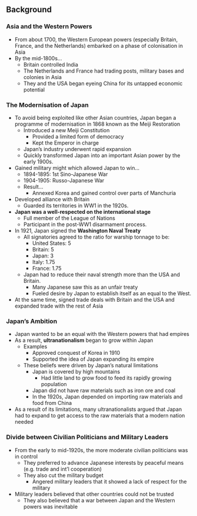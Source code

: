 ## Background


### Asia and the Western Powers


- From about 1700, the Western European powers (especially Britain, France, and the Netherlands) embarked on a phase of colonisation in Asia
- By the mid-1800s…
    - Britain controlled India
    - The Netherlands and France had trading posts, military bases and colonies in Asia
    - They and the USA began eyeing China for its untapped economic potential

### The Modernisation of Japan


- To avoid being exploited like other Asian countries, Japan began a programme of modernisation in 1868 known as the Meiji Restoration
    - Introduced a new Meiji Constitution
        - Provided a limited form of democracy
        - Kept the Emperor in charge
    - Japan’s industry underwent rapid expansion
    - Quickly transformed Japan into an important Asian power by the early 1900s.
- Gained military might which allowed Japan to win…
    - 1894-1895: 1st Sino-Japanese War
    - 1904-1905: Russo-Japanese War
    - Result…
        - Annexed Korea and gained control over parts of Manchuria
- Developed alliance with Britain
    - Guarded its territories in WW1 in the 1920s.
- **Japan was a well-respected on the international stage**
    - Full member of the League of Nations
    - Participant in the post-WW1 disarmament process.
- In 1921, Japan signed the **Washington Naval Treaty**
    - All signatories agreed to the ratio for warship tonnage to be:
        - United States: 5
        - Britain: 5
        - Japan: 3
        - Italy: 1.75
        - France: 1.75
    - Japan had to reduce their naval strength more than the USA and Britain.
        - Many Japanese saw this as an unfair treaty
        - Fueled desire by Japan to establish itself as an equal to the West.
- At the same time, signed trade deals with Britain and the USA and expanded trade with the rest of Asia

### Japan’s Ambition


- Japan wanted to be an equal with the Western powers that had empires
- As a result, **ultranationalism** began to grow within Japan
    - Examples
        - Approved conquest of Korea in 1910
        - Supported the idea of Japan expanding its empire
    - These beliefs were driven by Japan’s natural limitations
        - Japan is covered by high mountains
            - Had little land to grow food to feed its rapidly growing population
        - Japan did not have raw materials such as iron ore and coal
        - In the 1920s, Japan depended on importing raw materials and food from China
- As a result of its limitations, many ultranationalists argued that Japan had to expand to get access to the raw materials that a modern nation needed

### Divide between Civilian Politicians and Military Leaders


- From the early to mid-1920s, the more moderate civilian politicians was in control
    - They preferred to advance Japanese interests by peaceful means (e.g. trade and int’l cooperation)
    - They also cut the military budget
        - Angered military leaders that it showed a lack of respect for the military
- Military leaders believed that other countries could not be trusted
    - They also believed that a war between Japan and the Western powers was inevitable

